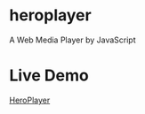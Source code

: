 # heroplayer
A Web Media Player by JavaScript

# Live Demo
[HeroPlayer](https://aurdes.com/heroplayer/ "当前页面打开此演示项目，若标签页打开，请通过 [Ctrl + 单击此链接] 或 [鼠标中键点击此链接] 进行访问.")
